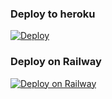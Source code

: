 ### 

### Deploy to heroku
[![Deploy](https://www.herokucdn.com/deploy/button.svg)](https://heroku.com/deploy?template=https://github.com/Fakebody31/edalettagrailway)
### Deploy on Railway
[![Deploy on Railway](https://railway.app/button.svg)](https://railway.app/new/template/bem5GA?referralCode=bdzflU)
